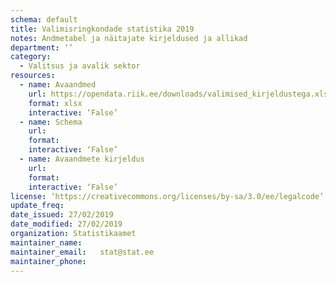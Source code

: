 ```yaml
---
schema: default
title: Valimisringkondade statistika 2019
notes: Andmetabel ja näitajate kirjeldused ja allikad
department: ‘’
category:
  - Valitsus ja avalik sektor
resources:
  - name: Avaandmed
    url: https://opendata.riik.ee/downloads/valimised_kirjeldustega.xlsx
    format: xlsx
    interactive: ‘False’
  - name: Schema
    url:
    format:
    interactive: ‘False’
  - name: Avaandmete kirjeldus
    url:
    format:
    interactive: ‘False’
license: ‘https://creativecommons.org/licenses/by-sa/3.0/ee/legalcode’
update_freq:
date_issued: 27/02/2019
date_modified: 27/02/2019
organization: Statistikaamet
maintainer_name:
maintainer_email:	stat@stat.ee
maintainer_phone:
---
```

